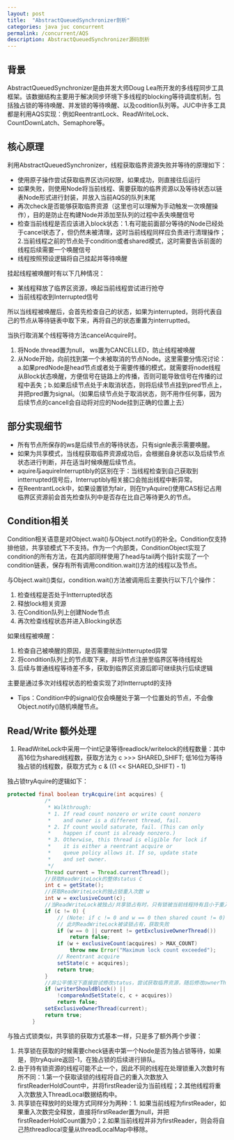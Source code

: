 ```yaml
---
layout: post
title:  "AbstractQueuedSynchronizer剖析"
categories: java juc concurrent
permalink: /concurrent/AQS
description: AbstractQueuedSynchronizer源码剖析
---
```


## 背景
AbstractQueuedSynchronizer是由并发大师Doug Lea所开发的多线程同步工具框架。该数据结构主要用于解决同步环境下多线程的blocking等待调度机制，包括独占锁的等待唤醒、并发锁的等待唤醒、以及codition队列等。JUC中许多工具都是利用AQS实现：例如ReentrantLock、ReadWriteLock、CountDownLatch、Semaphore等。

## 核心原理

利用AbstractQueuedSynchronizer，线程获取临界资源失败并等待的原理如下：

* 使用原子操作尝试获取临界区访问权限，如果成功，则直接往后运行
* 如果失败，则使用Node将当前线程、需要获取的临界资源以及等待状态以链表Node形式进行封装，并放入当前AQS的队列末尾
* 再次check是否能够获取临界资源（这里也可以理解为手动触发一次唤醒操作），目的是防止在构建Node并添加至队列的过程中丢失唤醒信号
* 检查当前线程是否应该进入block状态：1.有可能前面部分等待的Node已经处于cancel状态了，但仍然未被清理，这时当前线程同样应负责进行清理操作；2.当前线程之前的节点处于condition或者shared模式，这时需要告诉前面的线程后续需要一个唤醒信号
* 线程按照预设逻辑将自己挂起并等待唤醒

挂起线程被唤醒时有以下几种情况：

* 某线程释放了临界区资源，唤起当前线程尝试进行抢夺
* 当前线程收到Interrupted信号

所以当线程被唤醒后，会首先检查自己的状态，如果为interrupted，则将代表自己的节点从等待链表中取下来，再将自己的状态重置为interruptted。

当执行取消某个线程等待方法cancelAcquire时。

1. 将Node.thread置为null， ws置为CANCELLED，防止线程被唤醒
2. 从Node开始，向前找到第一个未被取消的节点Node。这里需要分情况讨论：a.如果predNode是head节点或者处于需要传播的模式，就需要将node线程从Block状态唤醒，方便信号在链路上的传播，否则可能导致信号在传播的过程中丢失；b.如果后续节点处于未取消状态，则将后续节点挂到pred节点上，并把pred置为signal。（如果后续节点处于取消状态，则不用作任何事，因为后续节点的cancell会自动将对应的Node挂到正确的位置上去）

## 部分实现细节

* 所有节点所保存的ws是后续节点的等待状态，只有signle表示需要唤醒。
* 如果为共享模式，当线程获取临界资源成功后，会根据自身状态以及后续节点状态进行判断，并在适当时候唤醒后续节点。
* aquire与aquireInterruptibly的区别在于：当线程检查到自己获取到intterrupted信号后，Interruptibly相关接口会抛出线程中断异常。
* 在ReentrantLock中，如果设置锁为fair，则在tryAquire()使用CAS标记占用临界区资源前会首先检查队列中是否存在比自己等待更久的节点。


## Condition相关

Condition相关语意是对Object.wait()与Object.notify()的补全。Condition仅支持排他锁，共享锁模式下不支持。作为一个内部类，ConditionObject实现了condition的所有方法，在其内部同样使用了head与tail两个指针实现了一个condition链表，保存有所有调用condition.wait()方法的线程以及节点。

与Object.wait()类似，condition.wait()方法被调用后主要执行以下几个操作：

1. 检查线程是否处于Intterrupted状态
2. 释放lock相关资源
3. 在Condition队列上创建Node节点
4. 再次检查线程状态并进入Blocking状态

如果线程被唤醒：

1. 检查自己被唤醒的原因，是否需要抛出Intterrupted异常
2. 将condition队列上的节点取下来，并将节点注册至临界区等待线程处
3. 后续与普通线程等待差不多，获取到临界区资源后即可继续执行后续逻辑

主要是通过多次对线程状态的检查实现了对Intterruptd的支持

* Tips：Condition中的signal()仅会唤醒处于第一个位置处的节点，不会像Object.notify()随机唤醒节点。

## Read/Write 额外处理

1. ReadWriteLock中采用一个int记录等待readlock/writelock的线程数量：其中高16位为shared线程数，获取方法为 c >>> SHARED_SHIFT; 低16位为等待独占锁的线程数，获取方式为 c & ((1 << SHARED_SHIFT) - 1)

独占锁tryAquire的逻辑如下：
``` java
protected final boolean tryAcquire(int acquires) {
            /*
             * Walkthrough:
             * 1. If read count nonzero or write count nonzero
             *    and owner is a different thread, fail.
             * 2. If count would saturate, fail. (This can only
             *    happen if count is already nonzero.)
             * 3. Otherwise, this thread is eligible for lock if
             *    it is either a reentrant acquire or
             *    queue policy allows it. If so, update state
             *    and set owner.
             */
            Thread current = Thread.currentThread();
            //获取ReadWriteLock的整体status C
            int c = getState();
            //获取ReadWriteLock的独占锁重入次数 w
            int w = exclusiveCount(c);
            //当ReadWriteLock被独占/共享锁占有时，只有锁被当前线程持有且小于重入次数，此时直接记录重入次数
            if (c != 0) {
                // (Note: if c != 0 and w == 0 then shared count != 0)
                // 此时ReadWriteLock被读锁占有，获取失败
                if (w == 0 || current != getExclusiveOwnerThread())
                    return false;
                if (w + exclusiveCount(acquires) > MAX_COUNT)
                    throw new Error("Maximum lock count exceeded");
                // Reentrant acquire
                setState(c + acquires);
                return true;
            }
            //非公平情况下直接尝试修改status，尝试获取临界资源，随后修改ownerThread为当前线程，返回true
            if (writerShouldBlock() ||
                !compareAndSetState(c, c + acquires))
                return false;
            setExclusiveOwnerThread(current);
            return true;
        }
```

与独占式锁类似，共享锁的获取方式基本一样，只是多了额外两个步骤：

1. 共享锁在获取的时候需要check链表中第一个Node是否为独占锁等待，如果是，则tryAquire返回-1，在独占锁的后续进行排队。
2. 由于持有锁资源的线程可能不止一个，因此不同的线程在处理锁重入次数时有所不同：1.第一个获取读锁的线程将自己的重入次数放入firstReaderHoldCount中，并将firstReader设为当前线程；2.其他线程将重入次数放入ThreadLocal数据结构中。
3. 共享锁在释放时的处理方式同样分为两种：1. 如果当前线程为firstReader，如果重入次数完全释放，直接将firstReader置为null，并把firstReaderHoldCount置为0；2.如果当前线程并非为firstReader，则会将自己热threadlocal变量从threadLocalMap中移除。
